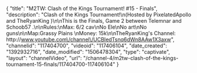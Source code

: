 {
    "title": "M2TW: Clash of the Kings Tournament! #15 - Finals",
    "description": "Clash of the Kings Tournament!\n(Hosted by PixelatedApollo and TheRyanKing )\n\nThis is the Finals, Game 2 between Telemnar and Schoob57 .\n\nRules:\nMax: 6\/2 cav\nNo Ele\nNo art\nNo guns\n\nMap:Grassy Plains \nMoney: 15k\n\nTheRyanKing's Channel: http:\/\/www.youtube.com\/channel\/UCBIedTsnq6dWn8AAw1X3axw",
    "channelid": "117404700",
    "videoid": "117406104",
    "date_created": "1392932716",
    "date_modified": "1506478304",
    "type": "captivate",
    "layout": "channelVideo",
    "url": "\/channel-4\/m2tw-clash-of-the-kings-tournament-15-finals\/117404700-117406104"
}